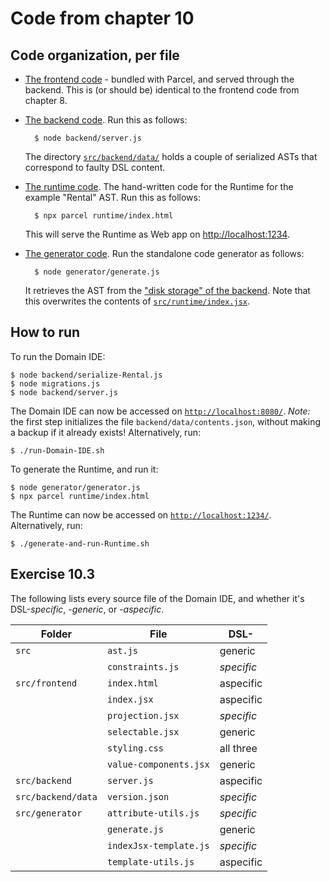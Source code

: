 # Code from chapter 10


## Code organization, per file

* [The frontend code](./frontend) - bundled with Parcel, and served through the backend.
    This is (or should be) identical to the frontend code from chapter 8.

* [The backend code](./backend).
    Run this as follows:

        $ node backend/server.js

    The directory [`src/backend/data/`](./src/backend/data/) holds a couple of serialized ASTs that correspond to faulty DSL content.

* [The runtime code](./runtime).
    The hand-written code for the Runtime for the example "Rental" AST.
    Run this as follows:

        $ npx parcel runtime/index.html

    This will serve the Runtime as Web app on [http://localhost:1234]().

* [The generator code](./generator).
    Run the standalone code generator as follows:

        $ node generator/generate.js

    It retrieves the AST from the ["disk storage" of the backend](./backend/contents.json).
    Note that this overwrites the contents of [`src/runtime/index.jsx`](./src/runtime/index.jsx).


## How to run

To run the Domain IDE:

    $ node backend/serialize-Rental.js
    $ node migrations.js
    $ node backend/server.js

The Domain IDE can now be accessed on [`http://localhost:8080/`](http://localhost:8080/).
_Note:_ the first step initializes the file `backend/data/contents.json`, without making a backup if it already exists!
Alternatively, run:

    $ ./run-Domain-IDE.sh

To generate the Runtime, and run it:

    $ node generator/generator.js
    $ npx parcel runtime/index.html

The Runtime can now be accessed on [`http://localhost:1234/`](http://localhost:1234/).
Alternatively, run:

    $ ./generate-and-run-Runtime.sh


## Exercise 10.3

The following lists every source file of the Domain IDE, and whether it's DSL-_specific_, -_generic_, or -_aspecific_.

| Folder | File | DSL- |
| ------ | ---- | ---- |
| `src` | `ast.js` | generic |
| | `constraints.js` | *specific* |
| `src/frontend` | `index.html` | aspecific |
| | `index.jsx` | aspecific |
| | `projection.jsx` | *specific* |
| | `selectable.jsx` | generic |
| | `styling.css` | all three |
| | `value-components.jsx` | generic |
| `src/backend` | `server.js` | aspecific |
| `src/backend/data` | `version.json` | *specific* |
| `src/generator` | `attribute-utils.js` | *specific* |
| | `generate.js` | generic |
| | `indexJsx-template.js` | *specific* |
| | `template-utils.js` | aspecific |

